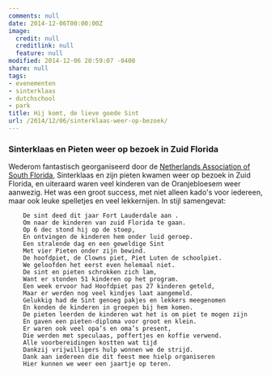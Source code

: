```yaml
---
comments: null
date: 2014-12-06T00:00:00Z
image:
  credit: null
  creditlink: null
  feature: null
modified: 2014-12-06 20:59:07 -0400
share: null
tags:
- evenementen
- sinterklaas
- dutchschool
- park
title: Hij komt, de lieve goede Sint
url: /2014/12/06/sinterklaas-weer-op-bezoek/
---
```


### Sinterklaas en Pieten weer op bezoek in Zuid Florida

Wederom fantastisch georganiseerd door de [Netherlands Association of South Florida](http://www.dutchclubsouthflorida.com/), Sinterklaas en zijn pieten kwamen weer op bezoek in Zuid Florida, en uiteraard waren veel kinderen van de Oranjebloesem weer aanwezig. Het was een groot success, met niet alleen kado's voor iedereen, maar ook leuke spelletjes en veel lekkernijen. In stijl samengevat:

        De sint deed dit jaar Fort Lauderdale aan .
        Om naar de kinderen van zuid Florida te gaan.
        Op 6 dec stond hij op de stoep,
        En ontvingen de kinderen hem onder luid geroep.
        Een stralende dag en een geweldige Sint
        Met vier Pieten onder zijn bewind.
        De hoofdpiet, de Clowns piet, Piet Luten de schoolpiet.
        We geloofden het eerst even helemaal niet.
        De sint en pieten schrokken zich lam,
        Want er stonden 51 kinderen op het program.
        Een week ervoor had Hoofdpiet pas 27 kinderen geteld,
        Maar er werden nog veel kindjes laat aangemeld.
        Gelukkig had de Sint genoeg pakjes en lekkers meegenomen
        En konden de kinderen in groepen bij hem komen.
        De pieten leerden de kinderen wat het is om piet te mogen zijn
        En gaven een pieten-diploma voor groot en klein.
        Er waren ook veel opa’s en oma’s present,
        Die werden met speculaas, poffertjes en koffie verwend.
        Alle voorbereidingen kostten wat tijd
        Dankzij vrijwilligers hulp wonnen we de strijd.
        Dank aan iedereen die dit feest mee hielp organiseren
        Hier kunnen we weer een jaartje op teren.




